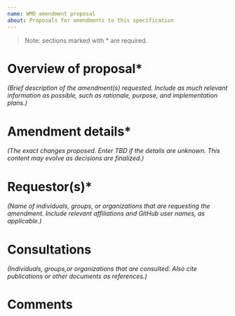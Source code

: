 ```yaml
---
name: WMO amendment proposal
about: Proposals for amendments to this specification
---
```


> Note: sections marked with * are required.

# Overview of proposal*
_(Brief description of the amendment(s) requested. Include as much relevant information as possible, such as rationale, purpose, and implementation plans.)_

# Amendment details*
_(The exact changes proposed. Enter TBD if the details are unknown. This content may evolve as decisions are finalized.)_

# Requestor(s)*
_(Name of individuals, groups, or organizations that are requesting the amendment. Include relevant affiliations and GitHub user names, as applicable.)_

# Consultations
_(Individuals, groups,or organizations that are consulted. Also cite publications or other documents as references.)_

# Comments

